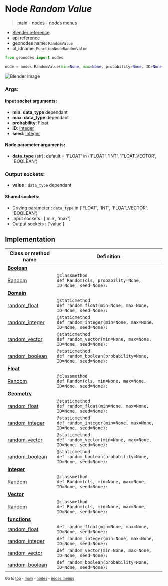 # Node *Random Value*

> [main](../index.md) - [nodes](nodes.md) - [nodes menus](nodes_menus.md)

- [Blender reference](https://docs.blender.org/manual/en/latest/modeling/geometry_nodes/utilities/random_value.html)
- [api reference](https://docs.blender.org/api/current/bpy.types.FunctionNodeRandomValue.html)
- geonodes name: `RandomValue`
- bl_idname: `FunctionNodeRandomValue`

```python
from geonodes import nodes

node = nodes.RandomValue(min=None, max=None, probability=None, ID=None, seed=None, data_type='FLOAT')
```

![Blender Image](https://docs.blender.org/manual/en/latest/_images/node-types_FunctionNodeRandomValue.webp)

### Args:

#### Input socket arguments:

- **min**: **data_type** dependant
- **max**: **data_type** dependant
- **probability**: [Float](Float.md)
- **ID**: [Integer](Integer.md)
- **seed**: [Integer](Integer.md)

#### Node parameter arguments:

- **data_type** (str): default = 'FLOAT' in ('FLOAT', 'INT', 'FLOAT_VECTOR', 'BOOLEAN')

### Output sockets:

- **value** : ``data_type`` dependant

#### Shared sockets:

- Driving parameter : ``data_type`` in ('FLOAT', 'INT', 'FLOAT_VECTOR', 'BOOLEAN')
- Input sockets  : ['min', 'max']
- Output sockets : ['value']
## Implementation

| Class or method name | Definition |
|----------------------|------------|
| **[Boolean](Boolean.md)** |
| [Random](Boolean.md#Random) | `@classmethod`<br> `def Random(cls, probability=None, ID=None, seed=None):` |
| **[Domain](Domain.md)** |
| [random_float](Domain.md#random_float) | `@staticmethod`<br> `def random_float(min=None, max=None, ID=None, seed=None):` |
| [random_integer](Domain.md#random_integer) | `@staticmethod`<br> `def random_integer(min=None, max=None, ID=None, seed=None):` |
| [random_vector](Domain.md#random_vector) | `@staticmethod`<br> `def random_vector(min=None, max=None, ID=None, seed=None):` |
| [random_boolean](Domain.md#random_boolean) | `@staticmethod`<br> `def random_boolean(probability=None, ID=None, seed=None):` |
| **[Float](Float.md)** |
| [Random](Float.md#Random) | `@classmethod`<br> `def Random(cls, min=None, max=None, ID=None, seed=None):` |
| **[Geometry](Geometry.md)** |
| [random_float](Geometry.md#random_float) | `@staticmethod`<br> `def random_float(min=None, max=None, ID=None, seed=None):` |
| [random_integer](Geometry.md#random_integer) | `@staticmethod`<br> `def random_integer(min=None, max=None, ID=None, seed=None):` |
| [random_vector](Geometry.md#random_vector) | `@staticmethod`<br> `def random_vector(min=None, max=None, ID=None, seed=None):` |
| [random_boolean](Geometry.md#random_boolean) | `@staticmethod`<br> `def random_boolean(probability=None, ID=None, seed=None):` |
| **[Integer](Integer.md)** |
| [Random](Integer.md#Random) | `@classmethod`<br> `def Random(cls, min=None, max=None, ID=None, seed=None):` |
| **[Vector](Vector.md)** |
| [Random](Vector.md#Random) | `@classmethod`<br> `def Random(cls, min=None, max=None, ID=None, seed=None):` |
| **[functions](functions.md)** |
| [random_float](functions.md#random_float) | `def random_float(min=None, max=None, ID=None, seed=None):` |
| [random_integer](functions.md#random_integer) | `def random_integer(min=None, max=None, ID=None, seed=None):` |
| [random_vector](functions.md#random_vector) | `def random_vector(min=None, max=None, ID=None, seed=None):` |
| [random_boolean](functions.md#random_boolean) | `def random_boolean(probability=None, ID=None, seed=None):` |

<sub>Go to [top](#node-Random-Value) - [main](../index.md) - [nodes](nodes.md) - [nodes menus](nodes_menus.md)</sub>

